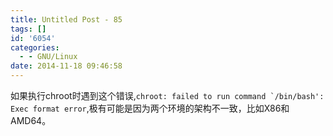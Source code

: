 ```yaml
---
title: Untitled Post - 85
tags: []
id: '6054'
categories:
  - - GNU/Linux
date: 2014-11-18 09:46:58
---
```


如果执行chroot时遇到这个错误,``chroot: failed to run command `/bin/bash': Exec format error``,极有可能是因为两个环境的架构不一致，比如X86和AMD64。